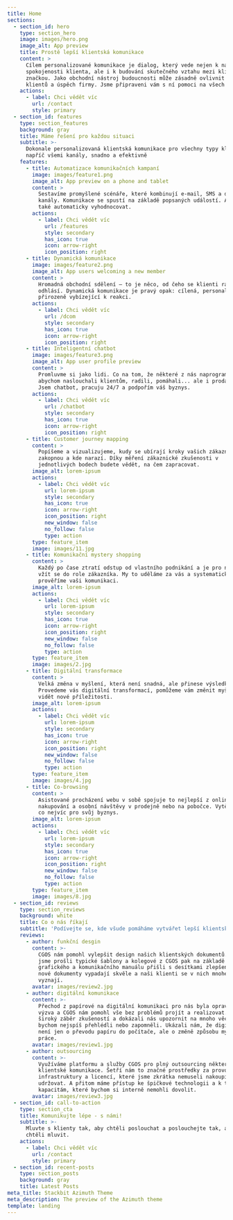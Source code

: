 ```yaml
---
title: Home
sections:
  - section_id: hero
    type: section_hero
    image: images/hero.png
    image_alt: App preview
    title: Prostě lepší klientská komunikace
    content: >
      Cílem personalizované komunikace je dialog, který vede nejen k nákupu a
      spokojenosti klienta, ale i k budování skutečného vztahu mezi klientem a
      značkou. Jako obchodní nástroj budoucnosti může zásadně ovlivnit přízeň
      klientů a úspěch firmy. Jsme připraveni vám s ní pomoci na všech frontách.
    actions:
      - label: Chci vědět víc
        url: /contact
        style: primary
  - section_id: features
    type: section_features
    background: gray
    title: Máme řešení pro každou situaci
    subtitle: >-
      Dokonale personalizovaná klientská komunikace pro všechny typy klientů,
      napříč všemi kanály, snadno a efektivně
    features:
      - title: Automatizace komunikačních kampaní
        image: images/feature1.png
        image_alt: App preview on a phone and tablet
        content: >
          Sestavíme promyšlené scénáře, které kombinují e-mail, SMS a další
          kanály. Komunikace se spustí na základě popsaných událostí. A bude se
          také automaticky vyhodnocovat.
        actions:
          - label: Chci vědět víc
            url: /features
            style: secondary
            has_icon: true
            icon: arrow-right
            icon_position: right
      - title: Dynamická komunikace
        image: images/feature2.png
        image_alt: App users welcoming a new member
        content: >
          Hromadná obchodní sdělení – to je něco, od čeho se klienti raději
          odhlásí. Dynamická komunikace je pravý opak: cílená, personalizovaná a
          přirozeně vybízející k reakci.
        actions:
          - label: Chci vědět víc
            url: /dcom
            style: secondary
            has_icon: true
            icon: arrow-right
            icon_position: right
      - title: Inteligentní chatbot
        image: images/feature3.png
        image_alt: App user profile preview
        content: >
          Promluvme si jako lidi. Co na tom, že některé z nás naprogramovali,
          abychom naslouchali klientům, radili, pomáhali... ale i prodávali.
          Jsem chatbot, pracuju 24/7 a podpořím váš byznys.
        actions:
          - label: Chci vědět víc
            url: /chatbot
            style: secondary
            has_icon: true
            icon: arrow-right
            icon_position: right
      - title: Customer journey mapping
        content: >
          Popíšeme a vizualizujeme, kudy se ubírají kroky vašich zákazníků. Kde
          zakopnou a kde narazí. Díky měření zákaznické zkušenosti v
          jednotlivých bodech budete vědět, na čem zapracovat.
        image_alt: lorem-ipsum
        actions:
          - label: Chci vědět víc
            url: lorem-ipsum
            style: secondary
            has_icon: true
            icon: arrow-right
            icon_position: right
            new_window: false
            no_follow: false
            type: action
        type: feature_item
        image: images/11.jpg
      - title: Komunikační mystery shopping
        content: >
          Každý po čase ztratí odstup od vlastního podnikání a je pro něj těžké
          vžít se do role zákazníka. My to uděláme za vás a systematicky
          prověříme vaši komunikaci.
        image_alt: lorem-ipsum
        actions:
          - label: Chci vědět víc
            url: lorem-ipsum
            style: secondary
            has_icon: true
            icon: arrow-right
            icon_position: right
            new_window: false
            no_follow: false
            type: action
        type: feature_item
        image: images/2.jpg
      - title: Digitální transformace
        content: >
          Velká změna v myšlení, která není snadná, ale přinese výsledky.
          Provedeme vás digitální transformací, pomůžeme vám změnit myšlení a
          vidět nové příležitosti.
        image_alt: lorem-ipsum
        actions:
          - label: Chci vědět víc
            url: lorem-ipsum
            style: secondary
            has_icon: true
            icon: arrow-right
            icon_position: right
            new_window: false
            no_follow: false
            type: action
        type: feature_item
        image: images/4.jpg
      - title: Co-browsing
        content: >
          Asistované procházení webu v sobě spojuje to nejlepší z online
          nakupování a osobní návštěvy v prodejně nebo na pobočce. Vytěžte z něj
          co nejvíc pro svůj byznys.
        image_alt: lorem-ipsum
        actions:
          - label: Chci vědět víc
            url: lorem-ipsum
            style: secondary
            has_icon: true
            icon: arrow-right
            icon_position: right
            new_window: false
            no_follow: false
            type: action
        type: feature_item
        image: images/8.jpg
  - section_id: reviews
    type: section_reviews
    background: white
    title: Co o nás říkají
    subtitle: 'Podívejte se, kde všude pomáháme vytvářet lepší klientskou komunikaci'
    reviews:
      - author: funkční desgin
        content: >-
          CGOS nám pomohl vylepšit design našich klientských dokumentů. Společně
          jsme prošli typické šablony a kolegové z CGOS pak na základě
          grafického a komunikačního manuálu přišli s desítkami zlepšení. Naše
          nové dokumenty vypadají skvěle a naši klienti se v nich mnohem lépe
          vyznají.
        avatar: images/review2.jpg
      - author: digitální komunikace
        content: >-
          Přechod z papírové na digitální komunikaci pro nás byla opravdová
          výzva a CGOS nám pomohl vše bez problémů projít a realizovat. Mají
          široký záběr zkušeností a dokázali nás upozornit na mnoho věcí, které
          bychom nejspíš přehlédli nebo zapomněli. Ukázali nám, že digitalizace
          není jen o převodu papíru do počítače, ale o změně způsobu myšlení a
          práce.
        avatar: images/review1.jpg
      - author: outsourcing
        content: >-
          Využíváme platformu a služby CGOS pro plný outsourcing některých typů
          klientské komunikace. Šetří nám to značné prostředky za provoz
          infrastruktury a licencí, které jsme zkrátka nemuseli nakoupit a
          udržovat. A přitom máme přístup ke špičkové technologii a k týmovým
          kapacitám, které bychom si interně nemohli dovolit.
        avatar: images/review3.jpg
  - section_id: call-to-action
    type: section_cta
    title: Komunikujte lépe - s námi!
    subtitle: >-
      Mluvte s klienty tak, aby chtěli poslouchat a poslouchejte tak, aby s vámi
      chtěli mluvit.
    actions:
      - label: Chci vědět víc
        url: /contact
        style: primary
  - section_id: recent-posts
    type: section_posts
    background: gray
    title: Latest Posts
meta_title: Stackbit Azimuth Theme
meta_description: The preview of the Azimuth theme
template: landing
---
```

